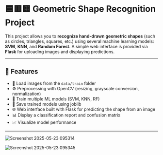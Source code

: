 # 🟦🟥🟨 Geometric Shape Recognition Project

This project allows you to **recognize hand-drawn geometric shapes** (such as circles, triangles, squares, etc.) using several machine learning models: **SVM**, **KNN**, and **Random Forest**. A simple web interface is provided via **Flask** for uploading images and displaying predictions.

---

## 🔧 Features

* 📁 Load images from the `data/train` folder
* ⚙️ Preprocessing with OpenCV (resizing, grayscale conversion, normalization)
* 🧠 Train multiple ML models (SVM, KNN, RF)
* 💾 Save trained models using joblib
* 🌐 Web interface built with Flask for predicting the shape from an image
* 📊 Display a classification report and confusion matrix
* 📈 Visualize model performance

---

![Screenshot 2025-05-23 095314](https://github.com/user-attachments/assets/18e27dd6-ea63-48bd-a0e0-ac6b26332166)

![Screenshot 2025-05-23 095345](https://github.com/user-attachments/assets/437438d1-2217-40ce-a78c-5bda4e8d0e1f)


